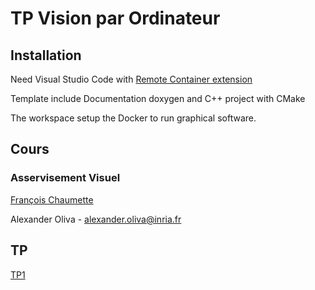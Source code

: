 # TP Vision par Ordinateur

## Installation
Need Visual Studio Code with [Remote Container extension](https://marketplace.visualstudio.com/items?itemName=ms-vscode-remote.vscode-remote-extensionpack)  

Template include Documentation doxygen and C++ project with CMake  

The workspace setup the Docker to run graphical software.

## Cours

### Asservisement Visuel
[François Chaumette](https://team.inria.fr/rainbow/fr/team/francois-chaumette/)

Alexander Oliva - alexander.oliva@inria.fr

## TP
[TP1](TP1.md)

